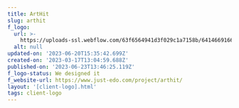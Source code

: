 ```yaml
---
title: ArtHit
slug: arthit
f_logo:
  url: >-
    https://uploads-ssl.webflow.com/63f6564941d3f029c1a7158b/6414669166e67666cfaf0c8c_ArtHit.png
  alt: null
updated-on: '2023-06-20T15:35:42.699Z'
created-on: '2023-03-17T13:04:59.688Z'
published-on: '2023-06-23T13:46:25.119Z'
f_logo-status: We designed it
f_website-url: https://www.just-edo.com/project/arthit/
layout: '[client-logo].html'
tags: client-logo
---
```



